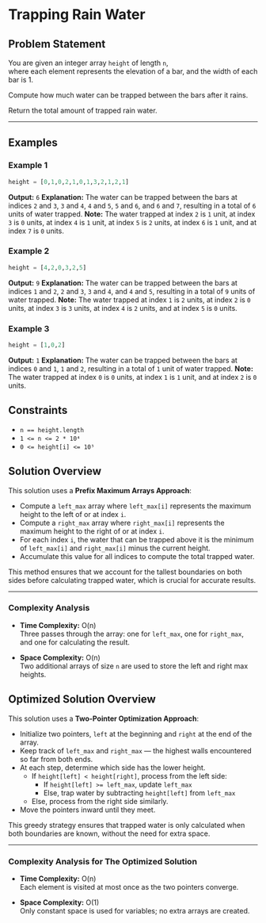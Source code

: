 # Trapping Rain Water

## Problem Statement

You are given an integer array `height` of length `n`,  
where each element represents the elevation of a bar, and the width of each bar is 1.

Compute how much water can be trapped between the bars after it rains.

Return the total amount of trapped rain water.

---

## Examples

### Example 1

```python
height = [0,1,0,2,1,0,1,3,2,1,2,1]
```
**Output:** `6`
**Explanation:** The water can be trapped between the bars at indices `2` and `3`,
`3` and `4`, `4` and `5`, `5` and `6`, and `6` and `7`, resulting in a total of `6` units of water trapped.
**Note:** The water trapped at index `2` is `1` unit, at index `3` is `0` units, at index `4` is `1` unit,
at index `5` is `2` units, at index `6` is `1` unit, and at index `7` is `0` units.

### Example 2

```python
height = [4,2,0,3,2,5]
```
**Output:** `9`
**Explanation:** The water can be trapped between the bars at indices `1` and `2`,
`2` and `3`, `3` and `4`, and `4` and `5`, resulting in a total of `9` units of water trapped.
**Note:** The water trapped at index `1` is `2` units, at index `2` is `0` units,
at index `3` is `3` units, at index `4` is `2` units, and at index `5` is `0` units.

### Example 3

```python
height = [1,0,2]
```
**Output:** `1`
**Explanation:** The water can be trapped between the bars at indices `0` and `1`,
`1` and `2`, resulting in a total of `1` unit of water trapped.
**Note:** The water trapped at index `0` is `0` units, at index `1` is `1` unit, and at index `2` is `0` units.

## Constraints

- `n == height.length`
- `1 <= n <= 2 * 10⁴`
- `0 <= height[i] <= 10⁵`

## Solution Overview

This solution uses a **Prefix Maximum Arrays Approach**:

- Compute a `left_max` array where `left_max[i]` represents the maximum height to the left of or at index `i`.
- Compute a `right_max` array where `right_max[i]` represents the maximum height to the right of or at index `i`.
- For each index `i`, the water that can be trapped above it is the minimum of `left_max[i]` and `right_max[i]` minus the current height.
- Accumulate this value for all indices to compute the total trapped water.

This method ensures that we account for the tallest boundaries on both sides before calculating trapped water, which is crucial for accurate results.

---

### Complexity Analysis

- **Time Complexity:** O(n)  
  Three passes through the array: one for `left_max`, one for `right_max`, and one for calculating the result.

- **Space Complexity:** O(n)  
  Two additional arrays of size `n` are used to store the left and right max heights.

## Optimized Solution Overview

This solution uses a **Two-Pointer Optimization Approach**:

- Initialize two pointers, `left` at the beginning and `right` at the end of the array.
- Keep track of `left_max` and `right_max` — the highest walls encountered so far from both ends.
- At each step, determine which side has the lower height.
  - If `height[left] < height[right]`, process from the left side:
    - If `height[left] >= left_max`, update `left_max`
    - Else, trap water by subtracting `height[left]` from `left_max`
  - Else, process from the right side similarly.
- Move the pointers inward until they meet.

This greedy strategy ensures that trapped water is only calculated when both boundaries are known, without the need for extra space.

---

### Complexity Analysis for The Optimized Solution

- **Time Complexity:** O(n)  
  Each element is visited at most once as the two pointers converge.

- **Space Complexity:** O(1)  
  Only constant space is used for variables; no extra arrays are created.
